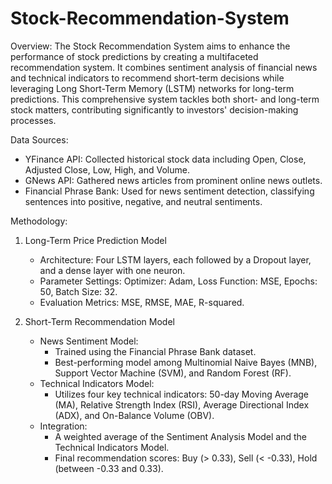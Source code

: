 # Stock-Recommendation-System

Overview:
The Stock Recommendation System aims to enhance the performance of stock predictions by creating a multifaceted recommendation system. It combines sentiment analysis of financial news and technical indicators to recommend short-term decisions while leveraging Long Short-Term Memory (LSTM) networks for long-term predictions. This comprehensive system tackles both short- and long-term stock matters, contributing significantly to investors' decision-making processes.

Data Sources:
- YFinance API: Collected historical stock data including Open, Close, Adjusted Close, Low, High, and Volume.
- GNews API: Gathered news articles from prominent online news outlets.
- Financial Phrase Bank: Used for news sentiment detection, classifying sentences into positive, negative, and neutral sentiments.

Methodology:
1. Long-Term Price Prediction Model
   - Architecture: Four LSTM layers, each followed by a Dropout layer, and a dense layer with one neuron.
   - Parameter Settings: Optimizer: Adam, Loss Function: MSE, Epochs: 50, Batch Size: 32.
   - Evaluation Metrics: MSE, RMSE, MAE, R-squared.

2. Short-Term Recommendation Model
   - News Sentiment Model:
     - Trained using the Financial Phrase Bank dataset.
     - Best-performing model among Multinomial Naive Bayes (MNB), Support Vector Machine (SVM), and Random Forest (RF).
   - Technical Indicators Model:
     - Utilizes four key technical indicators: 50-day Moving Average (MA), Relative Strength Index (RSI), Average Directional Index (ADX), and On-Balance Volume (OBV).
   - Integration:
     - A weighted average of the Sentiment Analysis Model and the Technical Indicators Model.
     - Final recommendation scores: Buy (> 0.33), Sell (< -0.33), Hold (between -0.33 and 0.33).
